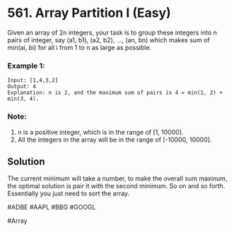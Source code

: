 # 561. Array Partition I (Easy)

Given an array of 2n integers, your task is to group these integers into n pairs of integer, say (a1, b1), (a2, b2), ..., (an, bn) which makes sum of min(ai, bi) for all i from 1 to n as large as possible.

### Example 1:
```
Input: [1,4,3,2]
Output: 4
Explanation: n is 2, and the maximum sum of pairs is 4 = min(1, 2) + min(3, 4).
```

### Note:
1. n is a positive integer, which is in the range of [1, 10000].
2. All the integers in the array will be in the range of [-10000, 10000].

## Solution
The current minimum will take a number, to make the overall sum maxinum, the optimal solution is pair it with the second minimum. So on and so forth. Essentially you just need to sort the array.

#ADBE #AAPL #BBG #GOOGL

#Array
